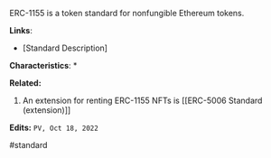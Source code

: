 ERC-1155 is a token standard for nonfungible Ethereum tokens.

**Links**:
* [Standard Description]

**Characteristics**:
* 

**Related:**
1. An extension for renting ERC-1155 NFTs is [[ERC-5006 Standard (extension)]]


**Edits:** `PV, Oct 18, 2022` 

#standard